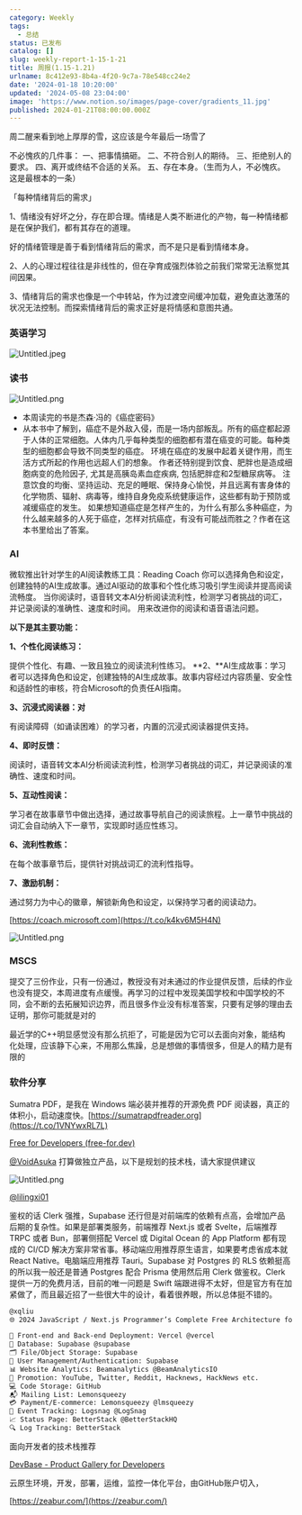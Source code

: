 ```yaml
---
category: Weekly
tags:
  - 总结
status: 已发布
catalog: []
slug: weekly-report-1-15-1-21
title: 周报(1.15-1.21)
urlname: 8c412e93-8b4a-4f20-9c7a-78e548cc24e2
date: '2024-01-18 10:20:00'
updated: '2024-05-08 23:04:00'
image: 'https://www.notion.so/images/page-cover/gradients_11.jpg'
published: 2024-01-21T08:00:00.000Z
---
```


周二醒来看到地上厚厚的雪，这应该是今年最后一场雪了


不必愧疚的几件事：
一、把事情搞砸。
二、不符合别人的期待。
三、拒绝别人的要求。
四、离开或终结不合适的关系。
五、存在本身。（生而为人，不必愧疚。这是最根本的一条）


「每种情绪背后的需求」


1、情绪没有好坏之分，存在即合理。情绪是人类不断进化的产物，每一种情绪都是在保护我们，都有其存在的道理。


好的情绪管理是善于看到情绪背后的需求，而不是只是看到情绪本身。


2、人的心理过程往往是非线性的，但在孕育成强烈体验之前我们常常无法察觉其间因果。


3、情绪背后的需求也像是一个中转站，作为过渡空间缓冲加载，避免直达激荡的状况无法控制。而探索情绪背后的需求正好是将情感和意图共通。


### 英语学习


![Untitled.jpeg](https://prod-files-secure.s3.us-west-2.amazonaws.com/5d24fe63-e567-4804-86f9-9fdc62e13082/faec46dc-9da5-4799-b905-c316418f1168/Untitled.jpeg?X-Amz-Algorithm=AWS4-HMAC-SHA256&X-Amz-Content-Sha256=UNSIGNED-PAYLOAD&X-Amz-Credential=ASIAZI2LB466VG4DADL5%2F20250212%2Fus-west-2%2Fs3%2Faws4_request&X-Amz-Date=20250212T053713Z&X-Amz-Expires=3600&X-Amz-Security-Token=IQoJb3JpZ2luX2VjEMn%2F%2F%2F%2F%2F%2F%2F%2F%2F%2FwEaCXVzLXdlc3QtMiJIMEYCIQDXXPfkHcjpMET%2FMM9EU8Ke8fm2EkhAAJpqPg1D%2FsUcFAIhAP7FL1zOMlMK3lVz3JzYbbrMs9yZWvLoavtqKV%2FCOjMfKogECOL%2F%2F%2F%2F%2F%2F%2F%2F%2F%2FwEQABoMNjM3NDIzMTgzODA1Igw2qjP%2FUw4D9yIae64q3ANMYheWGMIybRWmQUkM1QHYqSm%2BHpFkYdKuWpvf57b7upoQG5qvQg%2FzyLKsnyRIoki967VNLg6dlzgNrnkzjC5qyjbN4MHMDbUeGHbrOyu1iIfyO2GoiwWpfNSxi6mnA7NBrIrPiLM7znXkBujMAEZ8FCcwEJUzLeeF59K2Q0WI1WXqQS%2BcPsWgj26HqXfuc7QvUz%2Bit6OMuCKlmYBq3k1I7aBDr1v7dJHJTwmX8d5f6dFZrNqeKYTdOsOaCYDVHko%2FabDNyd8DWcBk1YyjNNs4WN4bRpqXPvr7uNLWcmHSUQh%2BSTnyvCp%2B2izXlGK%2FKAXMsrsoCpjK2XDDND94dGJPIW7SOGzi347P7AFeHJnX%2B94Q8fZkTpyCOtqf4M0tpurQVvlYzH%2FUTAYryrxhOLs2CYKWKUmg4ilsLaD91H3YEP2yNPpQsz7V2P4BmswCAl%2BNe3ftVTrw3icE9%2BDhSqPQOukzlj5kyxoBg7gO40JexcPlnWNmT4AR4vKZV5lXu8It%2Fn5UOpoXFF6v2hV%2FOUKzF0QiTU%2Fk6kdbvD6DXrHgsNtbHztpH8rEtwxAGR29Nm1A60VfgKwSoSCpl6js9C8w%2FVfqoDkyeVPu0fH5AEi5z5ZfaafnJzSFpsIKgDDY6q%2B9BjqkAY8WMXxMvh%2FRkcZeECbbKzGzwl0Lh7oa1sv5Zl50VoHFtE5Z37DmlUIVu18IP%2Fz%2FB01k4BtOMt60saUkhPVOWg7syZ8opTWv%2FC1CoKQvJeHJ38kztRG4ol5MJp5UU0NHcCJYh842btxqFz%2BoH4YIhuGsJtPvWU6NZDdOsNrChSXFZslJJCF%2BlKtjQdbHNulM%2FnOyyqI%2BI6KCHeHvEMpGoGuJQL95&X-Amz-Signature=2fde073b0877fd99f6c4dff084e0dcb8f68dcb2b01581772b0d6a68429405781&X-Amz-SignedHeaders=host&x-id=GetObject)


### 读书


![Untitled.png](https://prod-files-secure.s3.us-west-2.amazonaws.com/5d24fe63-e567-4804-86f9-9fdc62e13082/08aff459-da99-4ed5-87c6-1f4c95b62ac3/Untitled.png?X-Amz-Algorithm=AWS4-HMAC-SHA256&X-Amz-Content-Sha256=UNSIGNED-PAYLOAD&X-Amz-Credential=ASIAZI2LB466VG4DADL5%2F20250212%2Fus-west-2%2Fs3%2Faws4_request&X-Amz-Date=20250212T053713Z&X-Amz-Expires=3600&X-Amz-Security-Token=IQoJb3JpZ2luX2VjEMn%2F%2F%2F%2F%2F%2F%2F%2F%2F%2FwEaCXVzLXdlc3QtMiJIMEYCIQDXXPfkHcjpMET%2FMM9EU8Ke8fm2EkhAAJpqPg1D%2FsUcFAIhAP7FL1zOMlMK3lVz3JzYbbrMs9yZWvLoavtqKV%2FCOjMfKogECOL%2F%2F%2F%2F%2F%2F%2F%2F%2F%2FwEQABoMNjM3NDIzMTgzODA1Igw2qjP%2FUw4D9yIae64q3ANMYheWGMIybRWmQUkM1QHYqSm%2BHpFkYdKuWpvf57b7upoQG5qvQg%2FzyLKsnyRIoki967VNLg6dlzgNrnkzjC5qyjbN4MHMDbUeGHbrOyu1iIfyO2GoiwWpfNSxi6mnA7NBrIrPiLM7znXkBujMAEZ8FCcwEJUzLeeF59K2Q0WI1WXqQS%2BcPsWgj26HqXfuc7QvUz%2Bit6OMuCKlmYBq3k1I7aBDr1v7dJHJTwmX8d5f6dFZrNqeKYTdOsOaCYDVHko%2FabDNyd8DWcBk1YyjNNs4WN4bRpqXPvr7uNLWcmHSUQh%2BSTnyvCp%2B2izXlGK%2FKAXMsrsoCpjK2XDDND94dGJPIW7SOGzi347P7AFeHJnX%2B94Q8fZkTpyCOtqf4M0tpurQVvlYzH%2FUTAYryrxhOLs2CYKWKUmg4ilsLaD91H3YEP2yNPpQsz7V2P4BmswCAl%2BNe3ftVTrw3icE9%2BDhSqPQOukzlj5kyxoBg7gO40JexcPlnWNmT4AR4vKZV5lXu8It%2Fn5UOpoXFF6v2hV%2FOUKzF0QiTU%2Fk6kdbvD6DXrHgsNtbHztpH8rEtwxAGR29Nm1A60VfgKwSoSCpl6js9C8w%2FVfqoDkyeVPu0fH5AEi5z5ZfaafnJzSFpsIKgDDY6q%2B9BjqkAY8WMXxMvh%2FRkcZeECbbKzGzwl0Lh7oa1sv5Zl50VoHFtE5Z37DmlUIVu18IP%2Fz%2FB01k4BtOMt60saUkhPVOWg7syZ8opTWv%2FC1CoKQvJeHJ38kztRG4ol5MJp5UU0NHcCJYh842btxqFz%2BoH4YIhuGsJtPvWU6NZDdOsNrChSXFZslJJCF%2BlKtjQdbHNulM%2FnOyyqI%2BI6KCHeHvEMpGoGuJQL95&X-Amz-Signature=738c7dc4c23c64cf962a84c734a43f84dd0e15d7969462a05bac62ad64e267f9&X-Amz-SignedHeaders=host&x-id=GetObject)

- 本周读完的书是杰森·冯的《癌症密码》
- 从本书中了解到，癌症不是外敌入侵，而是一场内部叛乱。所有的癌症都起源于人体的正常细胞。人体内几乎每种类型的细胞都有潜在癌变的可能。每种类型的细胞都会导致不同类型的癌症。
环境在癌症的发展中起着关键作用，而生活方式所起的作用也远超人们的想象。
作者还特别提到饮食、肥胖也是造成细胞病变的危险因子, 尤其是高胰岛素血症疾病, 包括肥胖症和2型糖尿病等。
注意饮食的均衡、坚持运动、充足的睡眠、保持身心愉悦，并且远离有害身体的化学物质、辐射、病毒等，维持自身免疫系统健康运作，这些都有助于预防或减缓癌症的发生。
如果想知道癌症是怎样产生的，为什么有那么多种癌症，为什么越来越多的人死于癌症，怎样对抗癌症，有没有可能战而胜之？作者在这本书里给出了答案。

### AI


微软推出针对学生的AI阅读教练工具：Reading Coach
你可以选择角色和设定，创建独特的AI生成故事。通过AI驱动的故事和个性化练习吸引学生阅读并提高阅读流畅度。
当你阅读时，语音转文本AI分析阅读流利性，检测学习者挑战的词汇，并记录阅读的准确性、速度和时间。
用来改进你的阅读和语音语法问题。


**以下是其主要功能：**


**1、个性化阅读练习：**


提供个性化、有趣、一致且独立的阅读流利性练习。
**2、**AI生成故事：学习者可以选择角色和设定，创建独特的AI生成故事。故事内容经过内容质量、安全性和适龄性的审核，符合Microsoft的负责任AI指南。


**3、沉浸式阅读器：对**


有阅读障碍（如诵读困难）的学习者，内置的沉浸式阅读器提供支持。


**4、即时反馈：**


阅读时，语音转文本AI分析阅读流利性，检测学习者挑战的词汇，并记录阅读的准确性、速度和时间。


**5、互动性阅读：**


学习者在故事章节中做出选择，通过故事导航自己的阅读旅程。上一章节中挑战的词汇会自动纳入下一章节，实现即时适应性练习。


**6、流利性教练：**


在每个故事章节后，提供针对挑战词汇的流利性指导。


**7、激励机制：**


通过努力为中心的徽章，解锁新角色和设定，以保持学习者的阅读动力。


[https://coach.microsoft.com](https://t.co/k4kv6M5H4N)


![Untitled.png](https://prod-files-secure.s3.us-west-2.amazonaws.com/5d24fe63-e567-4804-86f9-9fdc62e13082/8f53d036-0cfc-469d-a837-f15107675ae4/Untitled.png?X-Amz-Algorithm=AWS4-HMAC-SHA256&X-Amz-Content-Sha256=UNSIGNED-PAYLOAD&X-Amz-Credential=ASIAZI2LB466VG4DADL5%2F20250212%2Fus-west-2%2Fs3%2Faws4_request&X-Amz-Date=20250212T053713Z&X-Amz-Expires=3600&X-Amz-Security-Token=IQoJb3JpZ2luX2VjEMn%2F%2F%2F%2F%2F%2F%2F%2F%2F%2FwEaCXVzLXdlc3QtMiJIMEYCIQDXXPfkHcjpMET%2FMM9EU8Ke8fm2EkhAAJpqPg1D%2FsUcFAIhAP7FL1zOMlMK3lVz3JzYbbrMs9yZWvLoavtqKV%2FCOjMfKogECOL%2F%2F%2F%2F%2F%2F%2F%2F%2F%2FwEQABoMNjM3NDIzMTgzODA1Igw2qjP%2FUw4D9yIae64q3ANMYheWGMIybRWmQUkM1QHYqSm%2BHpFkYdKuWpvf57b7upoQG5qvQg%2FzyLKsnyRIoki967VNLg6dlzgNrnkzjC5qyjbN4MHMDbUeGHbrOyu1iIfyO2GoiwWpfNSxi6mnA7NBrIrPiLM7znXkBujMAEZ8FCcwEJUzLeeF59K2Q0WI1WXqQS%2BcPsWgj26HqXfuc7QvUz%2Bit6OMuCKlmYBq3k1I7aBDr1v7dJHJTwmX8d5f6dFZrNqeKYTdOsOaCYDVHko%2FabDNyd8DWcBk1YyjNNs4WN4bRpqXPvr7uNLWcmHSUQh%2BSTnyvCp%2B2izXlGK%2FKAXMsrsoCpjK2XDDND94dGJPIW7SOGzi347P7AFeHJnX%2B94Q8fZkTpyCOtqf4M0tpurQVvlYzH%2FUTAYryrxhOLs2CYKWKUmg4ilsLaD91H3YEP2yNPpQsz7V2P4BmswCAl%2BNe3ftVTrw3icE9%2BDhSqPQOukzlj5kyxoBg7gO40JexcPlnWNmT4AR4vKZV5lXu8It%2Fn5UOpoXFF6v2hV%2FOUKzF0QiTU%2Fk6kdbvD6DXrHgsNtbHztpH8rEtwxAGR29Nm1A60VfgKwSoSCpl6js9C8w%2FVfqoDkyeVPu0fH5AEi5z5ZfaafnJzSFpsIKgDDY6q%2B9BjqkAY8WMXxMvh%2FRkcZeECbbKzGzwl0Lh7oa1sv5Zl50VoHFtE5Z37DmlUIVu18IP%2Fz%2FB01k4BtOMt60saUkhPVOWg7syZ8opTWv%2FC1CoKQvJeHJ38kztRG4ol5MJp5UU0NHcCJYh842btxqFz%2BoH4YIhuGsJtPvWU6NZDdOsNrChSXFZslJJCF%2BlKtjQdbHNulM%2FnOyyqI%2BI6KCHeHvEMpGoGuJQL95&X-Amz-Signature=f66dff664b1fd93ccff5d5fa9981627f7ed89a98fdbf078701031f8a35eb29e4&X-Amz-SignedHeaders=host&x-id=GetObject)


### MSCS


提交了三份作业，只有一份通过，教授没有对未通过的作业提供反馈，后续的作业也没有提交，本周进度有点缓慢。再学习的过程中发现美国学校和中国学校的不同，会不断的去拓展知识边界，而且很多作业没有标准答案，只要有足够的理由去证明，那你可能就是对的


最近学的C++明显感觉没有那么抗拒了，可能是因为它可以去面向对象，能结构化处理，应该静下心来，不用那么焦躁，总是想做的事情很多，但是人的精力是有限的


### 软件分享


Sumatra PDF，是我在 Windows 端必装并推荐的开源免费 PDF 阅读器，真正的体积小，启动速度快。[https://sumatrapdfreader.org](https://t.co/1VNYwxRL7L)


[Free for Developers (free-for.dev)](https://free-for.dev/#/)


[@VoidAsuka](https://twitter.com/VoidAsuka) 打算做独立产品，以下是规划的技术栈，请大家提供建议


![Untitled.png](https://prod-files-secure.s3.us-west-2.amazonaws.com/5d24fe63-e567-4804-86f9-9fdc62e13082/93561a3c-b2bc-4a43-bbc5-67e3f740ed5e/Untitled.png?X-Amz-Algorithm=AWS4-HMAC-SHA256&X-Amz-Content-Sha256=UNSIGNED-PAYLOAD&X-Amz-Credential=ASIAZI2LB466VG4DADL5%2F20250212%2Fus-west-2%2Fs3%2Faws4_request&X-Amz-Date=20250212T053713Z&X-Amz-Expires=3600&X-Amz-Security-Token=IQoJb3JpZ2luX2VjEMn%2F%2F%2F%2F%2F%2F%2F%2F%2F%2FwEaCXVzLXdlc3QtMiJIMEYCIQDXXPfkHcjpMET%2FMM9EU8Ke8fm2EkhAAJpqPg1D%2FsUcFAIhAP7FL1zOMlMK3lVz3JzYbbrMs9yZWvLoavtqKV%2FCOjMfKogECOL%2F%2F%2F%2F%2F%2F%2F%2F%2F%2FwEQABoMNjM3NDIzMTgzODA1Igw2qjP%2FUw4D9yIae64q3ANMYheWGMIybRWmQUkM1QHYqSm%2BHpFkYdKuWpvf57b7upoQG5qvQg%2FzyLKsnyRIoki967VNLg6dlzgNrnkzjC5qyjbN4MHMDbUeGHbrOyu1iIfyO2GoiwWpfNSxi6mnA7NBrIrPiLM7znXkBujMAEZ8FCcwEJUzLeeF59K2Q0WI1WXqQS%2BcPsWgj26HqXfuc7QvUz%2Bit6OMuCKlmYBq3k1I7aBDr1v7dJHJTwmX8d5f6dFZrNqeKYTdOsOaCYDVHko%2FabDNyd8DWcBk1YyjNNs4WN4bRpqXPvr7uNLWcmHSUQh%2BSTnyvCp%2B2izXlGK%2FKAXMsrsoCpjK2XDDND94dGJPIW7SOGzi347P7AFeHJnX%2B94Q8fZkTpyCOtqf4M0tpurQVvlYzH%2FUTAYryrxhOLs2CYKWKUmg4ilsLaD91H3YEP2yNPpQsz7V2P4BmswCAl%2BNe3ftVTrw3icE9%2BDhSqPQOukzlj5kyxoBg7gO40JexcPlnWNmT4AR4vKZV5lXu8It%2Fn5UOpoXFF6v2hV%2FOUKzF0QiTU%2Fk6kdbvD6DXrHgsNtbHztpH8rEtwxAGR29Nm1A60VfgKwSoSCpl6js9C8w%2FVfqoDkyeVPu0fH5AEi5z5ZfaafnJzSFpsIKgDDY6q%2B9BjqkAY8WMXxMvh%2FRkcZeECbbKzGzwl0Lh7oa1sv5Zl50VoHFtE5Z37DmlUIVu18IP%2Fz%2FB01k4BtOMt60saUkhPVOWg7syZ8opTWv%2FC1CoKQvJeHJ38kztRG4ol5MJp5UU0NHcCJYh842btxqFz%2BoH4YIhuGsJtPvWU6NZDdOsNrChSXFZslJJCF%2BlKtjQdbHNulM%2FnOyyqI%2BI6KCHeHvEMpGoGuJQL95&X-Amz-Signature=9168bd367199f3858dcf0c4a368f94589db2ffb3d8e07226022b1258acec2253&X-Amz-SignedHeaders=host&x-id=GetObject)


[@lilingxi01](https://twitter.com/lilingxi01)


鉴权的话 Clerk 强推，Supabase 还行但是对前端库的依赖有点高，会增加产品后期的复杂性。如果是部署类服务，前端推荐 Next.js 或者 Svelte，后端推荐 TRPC 或者 Bun，部署侧搭配 Vercel 或 Digital Ocean 的 App Platform 都有现成的 CI/CD 解决方案非常省事。移动端应用推荐原生语言，如果要考虑省成本就 React Native。电脑端应用推荐 Tauri。Supabase 对 Postgres 的 RLS 依赖挺高的所以我一般还是普通 Postgres 配合 Prisma 使用然后用 Clerk 做鉴权。Clerk 提供一万的免费月活，目前的唯一问题是 Swift 端跟进得不太好，但是官方有在加紧做了，而且最近招了一些很大牛的设计，看着很养眼，所以总体挺不错的。


```markdown
@xqliu
🌐 2024 JavaScript / Next.js Programmer’s Complete Free Architecture for solo entrepreneur:

🔧 Front-end and Back-end Deployment: Vercel @vercel
💾 Database: Supabase @supabase
🗂️ File/Object Storage: Supabase
👥 User Management/Authentication: Supabase
📊 Website Analytics: Beamanalytics @BeamAnalyticsIO
📣 Promotion: YouTube, Twitter, Reddit, Hacknews, HackNews etc. 
💻 Code Storage: GitHub
📬 Mailing List: Lemonsqueezy
💳 Payment/E-commerce: Lemonsqueezy @lmsqueezy
📌 Event Tracking: Logsnag @LogSnag
📈 Status Page: BetterStack @BetterStackHQ
🔍 Log Tracking: BetterStack
```


面向开发者的技术栈推荐


[DevBase - Product Gallery for Developers](https://devbase.fyi/)


云原生环境，开发，部署，运维，监控一体化平台，由GitHub账户切入，


[https://zeabur.com/](https://zeabur.com/)

